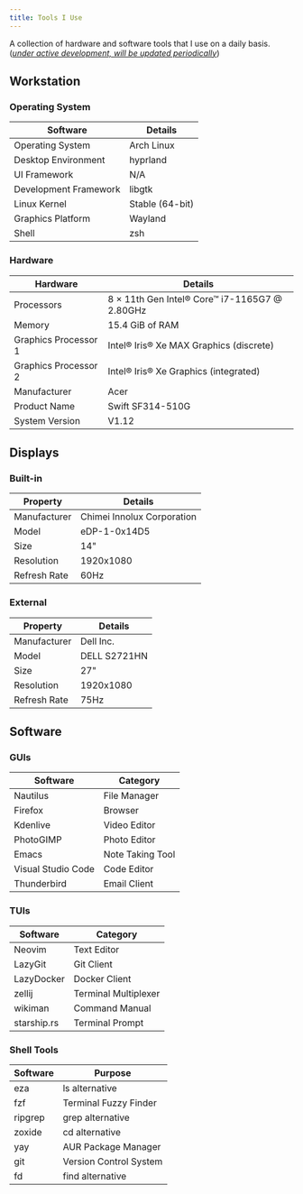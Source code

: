 ```yaml
---
title: Tools I Use
---
```


<!--
This website is only meant to showcase the work and and skills of the author,
on a professional level. It also has a blog, containing the author's observations
and opinions on various topics. The views expressed are the author's own.
Copyright (C) 2025  T L Naparajith

This program is free software: you can redistribute it and/or modify
it under the terms of the GNU Affero General Public License Version 3 as published
by the Free Software Foundation.

This program is distributed in the hope that it will be useful,
but WITHOUT ANY WARRANTY; without even the implied warranty of
MERCHANTABILITY or FITNESS FOR A PARTICULAR PURPOSE.  See the
GNU Affero General Public License for more details.

You should have received a copy of the GNU Affero General Public License
along with this program.  If not, see <https://www.gnu.org/licenses/agpl-3.0.txt>.

Contact me through electronic mail: <naparajith@duck.com>
-->

A collection of hardware and software tools that I use on a daily basis.
(_<u>under active development, will be updated periodically</u>_)

## Workstation

### Operating System

| Software              | Details         |
| --------------------- | --------------- |
| Operating System      | Arch Linux      |
| Desktop Environment   | hyprland        |
| UI Framework          | N/A             |
| Development Framework | libgtk          |
| Linux Kernel          | Stable (64-bit) |
| Graphics Platform     | Wayland         |
| Shell                 | zsh             |

### Hardware

| Hardware             | Details                                         |
| -------------------- | ----------------------------------------------- |
| Processors           | 8 × 11th Gen Intel® Core™ i7-1165G7 @ 2.80GHz |
| Memory               | 15.4 GiB of RAM                                 |
| Graphics Processor 1 | Intel® Iris® Xe MAX Graphics (discrete)       |
| Graphics Processor 2 | Intel® Iris® Xe Graphics (integrated)         |
| Manufacturer         | Acer                                            |
| Product Name         | Swift SF314-510G                                |
| System Version       | V1.12                                           |

## Displays

### Built-in

| Property     | Details                    |
| ------------ | -------------------------- |
| Manufacturer | Chimei Innolux Corporation |
| Model        | eDP-1-0x14D5               |
| Size         | 14"                        |
| Resolution   | 1920x1080                  |
| Refresh Rate | 60Hz                       |

### External

| Property     | Details      |
| ------------ | ------------ |
| Manufacturer | Dell Inc.    |
| Model        | DELL S2721HN |
| Size         | 27"          |
| Resolution   | 1920x1080    |
| Refresh Rate | 75Hz         |

## Software

### GUIs

| Software           | Category         |
| ------------------ | ---------------- |
| Nautilus           | File Manager     |
| Firefox            | Browser          |
| Kdenlive           | Video Editor     |
| PhotoGIMP          | Photo Editor     |
| Emacs              | Note Taking Tool |
| Visual Studio Code | Code Editor      |
| Thunderbird        | Email Client     |

### TUIs

| Software    | Category             |
| ----------- | -------------------- |
| Neovim      | Text Editor          |
| LazyGit     | Git Client           |
| LazyDocker  | Docker Client        |
| zellij      | Terminal Multiplexer |
| wikiman     | Command Manual       |
| starship.rs | Terminal Prompt      |

### Shell Tools

| Software | Purpose                |
| -------- | ---------------------- |
| eza      | ls alternative         |
| fzf      | Terminal Fuzzy Finder  |
| ripgrep  | grep alternative       |
| zoxide   | cd alternative         |
| yay      | AUR Package Manager    |
| git      | Version Control System |
| fd       | find alternative       |
